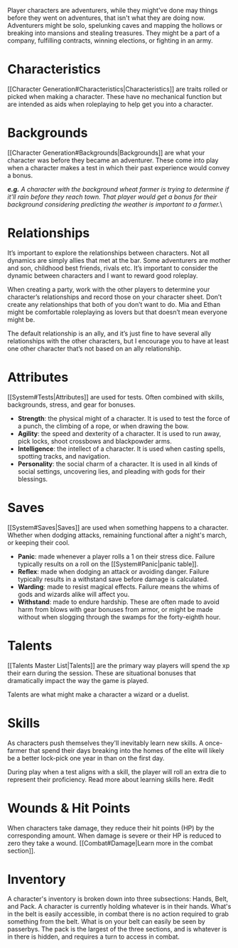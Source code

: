 Player characters are adventurers, while they might've done may things before they went on adventures, that isn't what they are doing now. Adventurers might be solo, spelunking caves and mapping the hollows or breaking into mansions and stealing treasures. They might be a part of a company, fulfilling contracts, winning elections, or fighting in an army.
# Characteristics 
[[Character Generation#Characteristics|Characteristics]] are traits rolled or picked when making a character. These have no mechanical function but are intended as aids when roleplaying to help get you into a character.
# Backgrounds
[[Character Generation#Backgrounds|Backgrounds]] are what your character was before they became an adventurer. These come into play when a character makes a test in which their past experience would convey a bonus. 

***e.g.** A character with the background wheat farmer is trying to determine if it'll rain before they reach town. That player would get a bonus for their background considering predicting the weather is important to a farmer.*\
# Relationships
It’s important to explore the relationships between characters. Not all dynamics are simply allies that met at the bar. Some adventurers are mother and son, childhood best friends, rivals etc. It’s important to consider the dynamic between characters and I want to reward good roleplay. 

When creating a party, work with the other players to determine your character’s relationships and record those on your character sheet. Don’t create any relationships that both of you don’t want to do. Mia and Ethan might be comfortable roleplaying as lovers but that doesn’t mean everyone might be. 

The default relationship is an ally, and it’s just fine to have several ally relationships with the other characters, but I encourage you to have at least one other character that’s not based on an ally relationship.
# Attributes
[[System#Tests|Attributes]] are used for tests. Often combined with skills, backgrounds, stress, and gear for bonuses.
+ **Strength**: the physical might of a character. It is used to test the force of a punch, the climbing of a rope, or when drawing the bow.
+ **Agility**: the speed and dexterity of a character. It is used to run away, pick locks, shoot crossbows and blackpowder arms.
+ **Intelligence**: the intellect of a character. It is used when casting spells, spotting tracks, and navigation.
+ **Personality**: the social charm of a character. It is used in all kinds of social settings, uncovering lies, and pleading with gods for their blessings.
# Saves
[[System#Saves|Saves]] are used when something happens to a character. Whether when dodging attacks, remaining functional after a night's march, or keeping their cool.
+ **Panic**: made whenever a player rolls a 1 on their stress dice. Failure typically results on a roll on the [[System#Panic|panic table]].
+ **Reflex**: made when dodging an attack or avoiding danger. Failure typically results in a withstand save before damage is calculated. 
+ **Warding**: made to resist magical effects. Failure means the whims of gods and wizards alike will affect you.
+ **Withstand**: made to endure hardship. These are often made to avoid harm from blows with gear bonuses from armor, or might be made without when slogging through the swamps for the forty-eighth hour.
# Talents
[[Talents Master List|Talents]] are the primary way players will spend the xp their earn during the session. These are situational bonuses that dramatically impact the way the game is played. 

Talents are what might make a character a wizard or a duelist. 
# Skills
As characters push themselves they'll inevitably learn new skills. A once-farmer that spend their days breaking into the homes of the elite will likely be a better lock-pick one year in than on the first day. 

During play when a test aligns with a skill, the player will roll an extra die to represent their proficiency. Read more about learning skills here. #edit 
# Wounds & Hit Points
When characters take damage, they reduce their hit points (HP) by the corresponding amount. When damage is severe or their HP is reduced to zero they take a wound. [[Combat#Damage|Learn more in the combat section]]. 
# Inventory
A character's inventory is broken down into three subsections: Hands, Belt, and Pack. A character is currently holding whatever is in their hands. What's in the belt is easily accessible, in combat there is no action required to grab something from the belt. What is on your belt can easily be seen by passerbys. The pack is the largest of the three sections, and is whatever is in there is hidden, and requires a turn to access in combat.